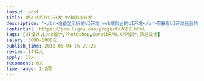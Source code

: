 ```yaml
---                
layout: post       
title: 嵌入式系统UI开发 Web端UI开发           
description: '</br>设备显示屏的UI开发 web端后台的UI开发</br>需要有UI开发经验的工程师，后续有更多合作</br>1、有App和web端产品的开发经验；</br>2、良好的沟通能力和契约精神。</br>'     
contenturl: https://pro.lagou.com/project/7653.html      
tags: [UI设计,Logo设计,Photoshop,CorelDRAW,APP设计,网站设计]            
salary: 3000-5000元          
publish_time: 2018-05-04 16:29:26         
review: 1442人                   
apply: 19人                   
recommend: 0人                   
time_range: 1-2周              
---                 
```

